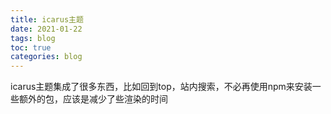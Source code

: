 ```yaml
---
title: icarus主题
date: 2021-01-22
tags: blog
toc: true
categories: blog
---
```



icarus主题集成了很多东西，比如回到top，站内搜索，不必再使用npm来安装一些额外的包，应该是减少了些渲染的时间